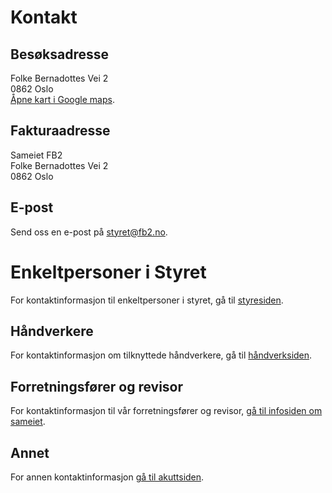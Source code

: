 # Kontakt

## Besøksadresse

Folke Bernadottes Vei 2<br>
0862 Oslo<br>
[Åpne kart i Google maps](https://www.google.com/maps/preview#!q=Folke+Bernadottes+Vei+2%2C+Oslo%2C+Norway).

## Fakturaadresse

Sameiet FB2<br>
Folke Bernadottes Vei 2<br>
0862 Oslo

## E-post

Send oss en e-post på [styret@fb2.no](mailto:styret@fb2.no).

# Enkeltpersoner i Styret

For kontaktinformasjon til enkeltpersoner i styret, gå til [styresiden](/styret/).

## Håndverkere

For kontaktinformasjon om tilknyttede håndverkere, gå til [håndverksiden](/nyttig/handverkere/).

## Forretningsfører og revisor

For kontaktinformasjon til vår forretningsfører og revisor, [gå til infosiden om sameiet](/om-sameiet/generell-info/).

## Annet

For annen kontaktinformasjon [gå til akuttsiden](/akutt/).
